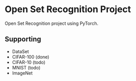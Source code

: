 # Open Set Recognition Project

Open Set Recognition project using PyTorch.

## Supporting
* DataSet
 * CIFAR-100 (done)
 * CIFAR-10 (todo)
 * MNIST (todo)
 * ImageNet
